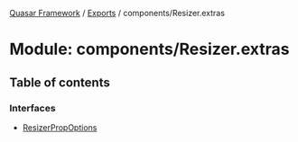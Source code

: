[Quasar Framework](../index.md) / [Exports](../modules.md) / components/Resizer.extras

# Module: components/Resizer.extras

## Table of contents

### Interfaces

- [ResizerPropOptions](../interfaces/components_Resizer_extras.ResizerPropOptions.md)
